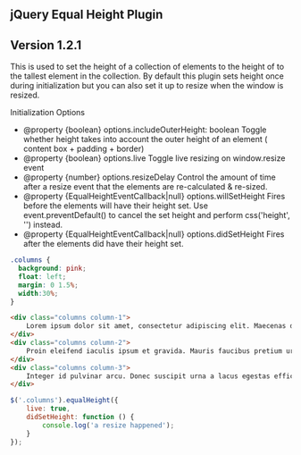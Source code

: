 ## jQuery Equal Height Plugin

## Version 1.2.1

This is used to set the height of a collection of elements to the height of to the tallest element in the collection.
By default this plugin sets height once during initialization but you can also set it up to resize when the window is resized.

Initialization Options
- @property {boolean} options.includeOuterHeight: boolean Toggle whether height takes into account the outer height of an element ( content box + padding + border)
- @property {boolean} options.live Toggle live resizing on window.resize event
- @property {number} options.resizeDelay Control the amount of time after a resize event that the elements are re-calculated & re-sized.
- @property {EqualHeightEventCallback|null} options.willSetHeight Fires before the elements will have their height set. Use event.preventDefault() to cancel the set height and perform css('height', '') instead.
- @property {EqualHeightEventCallback|null} options.didSetHeight Fires after the elements did have their height set.

```css
.columns {
  background: pink;
  float: left;
  margin: 0 1.5%;
  width:30%;
}
```

```html
<div class="columns column-1">
	Lorem ipsum dolor sit amet, consectetur adipiscing elit. Maecenas dictum hendrerit mattis. Etiam nunc enim, dapibus sit amet ultricies in, efficitur ac justo. Praesent ac volutpat elit. Integer id ante a nisi iaculis scelerisque. Nunc venenatis, metus at efficitur ornare, magna diam aliquam urna, et venenatis neque metus at mauris. Donec non ante molestie, dapibus orci sed, rutrum nunc. Vestibulum eget nisi id odio condimentum commodo non sed enim. Vestibulum ac aliquam mi. Morbi vestibulum lobortis libero, ac volutpat est placerat vel. Aliquam massa tellus, vestibulum quis est congue, gravida congue mauris. Nam id sapien lectus. Donec vitae nisl sed augue luctus tempus ac quis dolor. Suspendisse nec nisl mauris. Maecenas tempor turpis eget lobortis fermentum. Maecenas in ligula elementum, sodales lorem quis, auctor felis. Cras id convallis diam, eu aliquam nulla.
</div>
<div class="columns column-2">
	Proin eleifend iaculis ipsum et gravida. Mauris faucibus pretium urna a convallis. Donec in mauris vitae mauris pulvinar blandit at ac augue. Quisque ante lacus, facilisis vitae dolor quis, blandit lobortis tellus. Duis ut aliquam risus. Fusce faucibus sed augue sit amet laoreet. Aenean mattis sit amet ligula nec auctor. Nulla auctor nibh libero. Donec sed erat dignissim odio venenatis efficitur non sed mi. Fusce nulla urna, dapibus quis enim et, accumsan ultrices velit. Mauris ac ligula ligula. Nullam efficitur dapibus massa, tristique rutrum libero condimentum quis.
</div>
<div class="columns column-3">
	Integer id pulvinar arcu. Donec suscipit urna a lacus egestas efficitur sit amet ut tellus. Pellentesque rutrum quam id congue pellentesque. Aenean aliquam lectus vel dictum faucibus. Nunc tristique tincidunt orci sit amet euismod. Etiam blandit ex sit amet rutrum finibus. Duis id vehicula eros, eget pharetra tellus.
</div>
```

```js
$('.columns').equalHeight({
    live: true,
	didSetHeight: function () {
		console.log('a resize happened');
	}
});
```